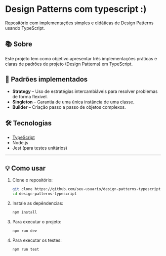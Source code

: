 # Design Patterns com typescript :)

Repositório com implementações simples e didáticas de Design Patterns usando TypeScript.

## 📚 Sobre

Este projeto tem como objetivo apresentar três implementações práticas e claras de padrões de projeto (Design Patterns) em TypeScript.

## 🚀 Padrões implementados

- **Strategy** – Uso de estratégias intercambiáveis para resolver problemas de forma flexível.  
- **Singleton** – Garantia de uma única instância de uma classe.  
- **Builder** – Criação passo a passo de objetos complexos.  

## 🛠 Tecnologias

- [TypeScript](https://www.typescriptlang.org/)  
- Node.js  
- Jest (para testes unitários)  

---

## 💡 Como usar

1. Clone o repositório:

   ```bash
   git clone https://github.com/seu-usuario/design-patterns-typescript.git
   cd design-patterns-typescript
   ```

2. Instale as depêndencias:

   ```bash
   npm install
   ```

3. Para executar o projeto:

   ```bash
   npm run dev
   ```

3. Para executar os testes:

   ```bash
   npm run test
   ```
